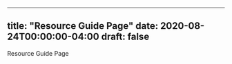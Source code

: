 
---
title: "Resource Guide Page"
date: 2020-08-24T00:00:00-04:00
draft: false
---

Resource Guide Page
